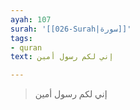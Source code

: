 ```yaml
---
ayah: 107
surah: '[[026-Surah|سورة]]'
tags:
- quran
text: إني لكم رسول أمين

---
```

> إني لكم رسول أمين
